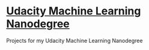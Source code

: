 # [Udacity Machine Learning Nanodegree](https://www.udacity.com/course/machine-learning-engineer-nanodegree--nd009)
Projects for my Udacity Machine Learning Nanodegree
